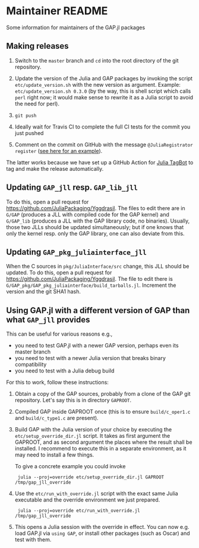 # Maintainer README

Some information for maintainers of the GAP.jl packages


## Making releases

1. Switch to the `master` branch and `cd` into the root directory of the git repository.

2. Update the version of the Julia and GAP packages by invoking the script
   `etc/update_version.sh` with the new version as argument. Example:
   `etc/update_version.sh 0.3.0` (by the way, this is shell script which calls
   `perl` right now; it would make sense to rewrite it as a Julia script to avoid
   the need for perl).

3. `git push`

4. Ideally wait for Travis CI to complete the full CI tests for the commit
   you just pushed

5. Comment on the commit on GitHub with the message `@JuliaRegistrator
   register` ([see here for an example](https://github.com/oscar-system/GAP.jl/commit/159c6fd580e9d9cfbc1877a0856c4a5f9ecaba4d)).

The latter works because we have set up a GitHub Action for
[Julia TagBot](https://github.com/marketplace/actions/julia-tagbot) to tag and
make the release automatically.


## Updating `GAP_jll` resp. `GAP_lib_jll`

To do this, open a pull request for <https://github.com/JuliaPackaging/Yggdrasil>.
The files to edit there are in `G/GAP` (produces a JLL with compiled code for
the GAP kernel) and `G/GAP_lib` (produces a JLL with the GAP library code, no
binaries). Usually, those two JLLs should be updated simultaneously; but if
one knows that only the kernel resp. only the GAP library, one can also
deviate from this.


## Updating `GAP_pkg_juliainterface_jll`

When the C sources in `pkg/JuliaInterface/src` change, this JLL should be updated.
To do this, open a pull request for <https://github.com/JuliaPackaging/Yggdrasil>.
The file to edit there is `G/GAP_pkg/GAP_pkg_juliainterface/build_tarballs.jl`.
Increment the version and the git SHA1 hash.


## Using GAP.jl with a different version of GAP than what `GAP_jll` provides

This can be useful for various reasons e.g.,

- you need to test GAP.jl with a newer GAP version, perhaps even its master branch
- you need to test with a newer Julia version that breaks binary compatibility
- you need to test with a Julia debug build

For this to work, follow these instructions:

1. Obtain a copy of the GAP sources, probably from a clone of the GAP git repository.
   Let's say this is in directory `GAPROOT`.

2. Compiled GAP inside GAPROOT once (this is to ensure `build/c_oper1.c` and
  `build/c_type1.c` are present).

3. Build GAP with the Julia version of your choice by executing the `etc/setup_override_dir.jl`
   script. It takes as first argument the GAPROOT, and as second argument the places where
   the result shall be installed. I recommend to execute this in a separate
   environment, as it may need to install a few things.

   To give a concrete example you could invoke

        julia --proj=override etc/setup_override_dir.jl GAPROOT /tmp/gap_jll_override

4. Use the `etc/run_with_override.jl` script with the exact same Julia executable
   and the override environment we just prepared.

        julia --proj=override etc/run_with_override.jl /tmp/gap_jll_override

5. This opens a Julia session with the override in effect. You can now e.g. load GAP.jl
   via `using GAP`, or install other packages (such as Oscar) and test with them.

